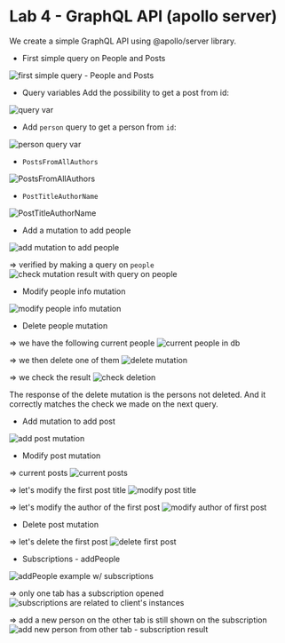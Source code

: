 # Lab 4 - GraphQL API (apollo server)

We create a simple GraphQL API using @apollo/server library.

- First simple query on People and Posts

![first simple query - People and Posts](image.png)

- Query variables
Add the possibility to get a post from id:

![query var](image-1.png)

- Add `person` query to get a person from `id`:

![person query var](image-2.png)

- `PostsFromAllAuthors`

![PostsFromAllAuthors](image-3.png)

- `PostTitleAuthorName`

![PostTitleAuthorName](image-4.png)

- Add a mutation to add people

![add mutation to add people](image-5.png)

=> verified by making a query on `people`
![check mutation result with query on people](image-6.png)

- Modify people info mutation

![modify people info mutation](image-7.png)

- Delete people mutation

=> we have the following current people
![current people in db](image-8.png)

=> we then delete one of them
![delete mutation](image-9.png)

=> we check the result
![check deletion](image-10.png)

The response of the delete mutation is the persons not deleted. And it correctly matches the check we made on the next query.

- Add mutation to add post

![add post mutation](image-11.png)

- Modify post mutation

=> current posts
![current posts](image-12.png)

=> let's modify the first post title
![modify post title](image-13.png)

=> let's modify the author of the first post
![modify author of first post](image-14.png)

- Delete post mutation

=> let's delete the first post
![delete first post](image-15.png)

- Subscriptions - addPeople

![addPeople example w/ subscriptions](image-16.png)

=> only one tab has a subscription opened
![subscriptions are related to client's instances](image-17.png)

=> add a new person on the other tab is still shown on the subscription
![add new person from other tab - subscription result](image-18.png)
